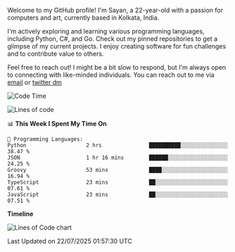 Welcome to my GitHub profile! I'm Sayan, a 22-year-old with a passion for computers and art, currently based in Kolkata, India.

I'm actively exploring and learning various programming languages, including Python, C#, and Go. Check out my pinned repositories to get a glimpse of my current projects. I enjoy creating software for fun challenges and to contribute value to others.

Feel free to reach out! I might be a bit slow to respond, but I'm always open to connecting with like-minded individuals. You can reach out to me via [email](mailto:me@sayanbiswas.in) or [twitter dm](https://twitter.com/TheDankDel)

<!--START_SECTION:waka-->
![Code Time](http://img.shields.io/badge/Code%20Time-2%2C304%20hrs%2055%20mins-blue)

![Lines of code](https://img.shields.io/badge/From%20Hello%20World%20I%27ve%20Written-12.8%20million%20lines%20of%20code-blue)

📊 **This Week I Spent My Time On** 

```text
💬 Programming Languages: 
Python                   2 hrs               ██████████░░░░░░░░░░░░░░░   38.47 % 
JSON                     1 hr 16 mins        ██████░░░░░░░░░░░░░░░░░░░   24.25 % 
Groovy                   53 mins             ████░░░░░░░░░░░░░░░░░░░░░   16.94 % 
TypeScript               23 mins             ██░░░░░░░░░░░░░░░░░░░░░░░   07.61 % 
JavaScript               23 mins             ██░░░░░░░░░░░░░░░░░░░░░░░   07.51 % 
```

**Timeline**

![Lines of Code chart](https://raw.githubusercontent.com/Dank-del/Dank-del/main/assets/bar_graph.png)


 Last Updated on 22/07/2025 01:57:30 UTC
<!--END_SECTION:waka-->
